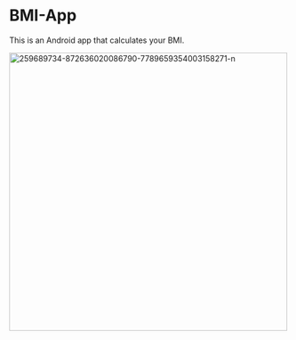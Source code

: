 # BMI-App
This is an Android app that calculates your BMI.





<a href="https://ibb.co/2MHFRqL"><img src="https://i.ibb.co/B6FfvL7/259689734-872636020086790-7789659354003158271-n.png" alt="259689734-872636020086790-7789659354003158271-n" border="0" height="500px" width="500px" align="center"></a>
